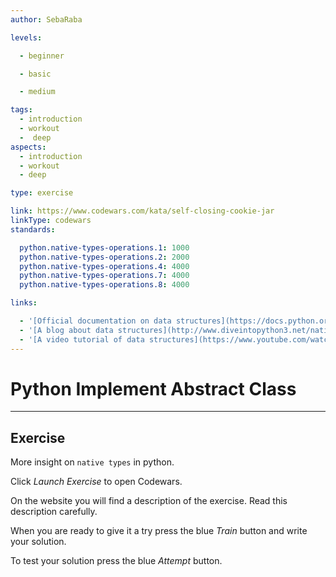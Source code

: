```yaml
---
author: SebaRaba

levels:

  - beginner

  - basic

  - medium

tags:
  - introduction
  - workout
  -  deep
aspects:
  - introduction
  - workout
  - deep

type: exercise

link: https://www.codewars.com/kata/self-closing-cookie-jar
linkType: codewars
standards:

  python.native-types-operations.1: 1000
  python.native-types-operations.2: 2000
  python.native-types-operations.4: 4000
  python.native-types-operations.7: 4000
  python.native-types-operations.8: 4000

links:

  - '[Official documentation on data structures](https://docs.python.org/3/library/stdtypes.html){website}'
  - '[A blog about data structures](http://www.diveintopython3.net/native-datatypes.html){website}'
  - '[A video tutorial of data structures](https://www.youtube.com/watch?v=TkpNMvBrEUw){video}'
---
```


# Python Implement Abstract Class

---
## Exercise

More insight on `native types` in python.

Click *Launch Exercise* to open Codewars.

On the website you will find a description of the exercise. Read this description carefully.

When you are ready to give it a try press the blue *Train* button and write your solution.

To test your solution press the blue *Attempt* button.
